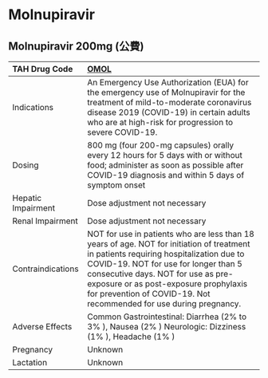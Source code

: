 # Molnupiravir

## Molnupiravir 200mg (公費)

| TAH Drug Code      | [OMOL](https://www.tahsda.org.tw/drugs/hissearch.php?drug_code=OMOL)                                                                                                                                                                                                                                                                |
|:-------------------|:------------------------------------------------------------------------------------------------------------------------------------------------------------------------------------------------------------------------------------------------------------------------------------------------------------------------------------|
| Indications        | An Emergency Use Authorization (EUA) for the emergency use of Molnupiravir for the treatment of mild-to-moderate coronavirus disease 2019 (COVID-19) in certain adults who are at high-risk for progression to severe COVID-19.                                                                                                     |
| Dosing             | 800 mg (four 200-mg capsules) orally every 12 hours for 5 days with or without food; administer as soon as possible after COVID-19 diagnosis and within 5 days of symptom onset                                                                                                                                                     |
| Hepatic Impairment | Dose adjustment not necessary                                                                                                                                                                                                                                                                                                       |
| Renal Impairment   | Dose adjustment not necessary                                                                                                                                                                                                                                                                                                       |
| Contraindications  | NOT for use in patients who are less than 18 years of age. NOT for initiation of treatment in patients requiring hospitalization due to COVID-19. NOT for use for longer than 5 consecutive days. NOT for use as pre-exposure or as post-exposure prophylaxis for prevention of COVID-19. Not recommended for use during pregnancy. |
| Adverse Effects    | Common Gastrointestinal: Diarrhea (2% to 3% ), Nausea (2% ) Neurologic: Dizziness (1% ), Headache (1% )                                                                                                                                                                                                                             |
| Pregnancy          | Unknown                                                                                                                                                                                                                                                                                                                             |
| Lactation          | Unknown                                                                                                                                                                                                                                                                                                                             |

